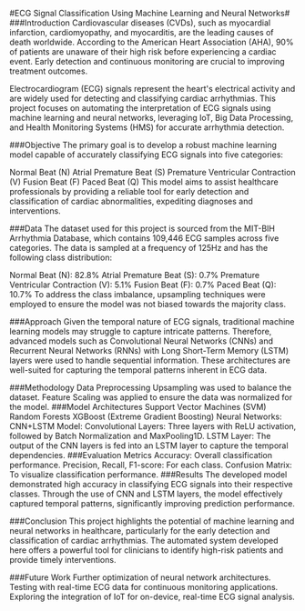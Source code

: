 #ECG Signal Classification Using Machine Learning and Neural Networks#
###Introduction
Cardiovascular diseases (CVDs), such as myocardial infarction, cardiomyopathy, and myocarditis, are the leading causes of death worldwide. According to the American Heart Association (AHA), 90% of patients are unaware of their high risk before experiencing a cardiac event. Early detection and continuous monitoring are crucial to improving treatment outcomes.

Electrocardiogram (ECG) signals represent the heart's electrical activity and are widely used for detecting and classifying cardiac arrhythmias. This project focuses on automating the interpretation of ECG signals using machine learning and neural networks, leveraging IoT, Big Data Processing, and Health Monitoring Systems (HMS) for accurate arrhythmia detection.

###Objective
The primary goal is to develop a robust machine learning model capable of accurately classifying ECG signals into five categories:

Normal Beat (N)
Atrial Premature Beat (S)
Premature Ventricular Contraction (V)
Fusion Beat (F)
Paced Beat (Q)
This model aims to assist healthcare professionals by providing a reliable tool for early detection and classification of cardiac abnormalities, expediting diagnoses and interventions.

###Data
The dataset used for this project is sourced from the MIT-BIH Arrhythmia Database, which contains 109,446 ECG samples across five categories. The data is sampled at a frequency of 125Hz and has the following class distribution:

Normal Beat (N): 82.8%
Atrial Premature Beat (S): 0.7%
Premature Ventricular Contraction (V): 5.1%
Fusion Beat (F): 0.7%
Paced Beat (Q): 10.7%
To address the class imbalance, upsampling techniques were employed to ensure the model was not biased towards the majority class.

###Approach
Given the temporal nature of ECG signals, traditional machine learning models may struggle to capture intricate patterns. Therefore, advanced models such as Convolutional Neural Networks (CNNs) and Recurrent Neural Networks (RNNs) with Long Short-Term Memory (LSTM) layers were used to handle sequential information. These architectures are well-suited for capturing the temporal patterns inherent in ECG data.

###Methodology
Data Preprocessing
Upsampling was used to balance the dataset.
Feature Scaling was applied to ensure the data was normalized for the model.
###Model Architectures
Support Vector Machines (SVM)
Random Forests
XGBoost (Extreme Gradient Boosting)
Neural Networks:
CNN+LSTM Model:
Convolutional Layers: Three layers with ReLU activation, followed by Batch Normalization and MaxPooling1D.
LSTM Layer: The output of the CNN layers is fed into an LSTM layer to capture the temporal dependencies.
###Evaluation Metrics
Accuracy: Overall classification performance.
Precision, Recall, F1-score: For each class.
Confusion Matrix: To visualize classification performance.
###Results
The developed model demonstrated high accuracy in classifying ECG signals into their respective classes. Through the use of CNN and LSTM layers, the model effectively captured temporal patterns, significantly improving prediction performance.

###Conclusion
This project highlights the potential of machine learning and neural networks in healthcare, particularly for the early detection and classification of cardiac arrhythmias. The automated system developed here offers a powerful tool for clinicians to identify high-risk patients and provide timely interventions.

###Future Work
Further optimization of neural network architectures.
Testing with real-time ECG data for continuous monitoring applications.
Exploring the integration of IoT for on-device, real-time ECG signal analysis.
